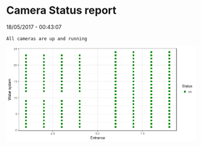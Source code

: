 Camera Status report
================
18/05/2017 - 00:43:07

    All cameras are up and running

![](camreport_files/figure-markdown_github/unnamed-chunk-2-1.png)
